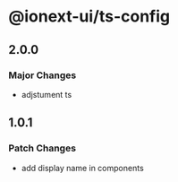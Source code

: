 # @ionext-ui/ts-config

## 2.0.0

### Major Changes

- adjstument ts

## 1.0.1

### Patch Changes

- add display name in components
